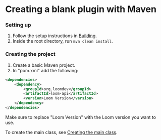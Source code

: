 # Creating a blank plugin with Maven

### Setting up
1. Follow the setup instructions in [Building](../Building.md).
2. Inside the root directory, run ```mvn clean install```.

### Creating the project
1. Create a basic Maven project.
2. In "pom.xml" add the following:
```xml
<dependencies>
    <dependency>
        <groupId>org.loomdev</groupId>
        <artifactId>loom-api</artifactId>
        <version>Loom Version</version>
    </dependency>
</dependencies>
```
Make sure to replace "Loom Version" with the Loom version you want to use.

To create the main class, see [Creating the main class](Creating%20the%20main%20class.md).
